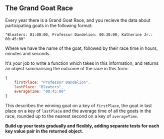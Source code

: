 
## The Grand Goat Race

Every year there is a Grand Goat Race, and you recieve the data about participating goats in the following format:

`"Bleaters: 01:00:00, Professor Dandelion: 00:30:00, Katherine Jr.: 00:45:00"`

Where we have the name of the goat, followed by their race time in hours, minutes and seconds.

It's your job to write a function which takes in this information, and returns an object summarising the outcome of the race in this form:

```js
{
    firstPlace: "Professor Dandelion",
    lastPlace: "Bleaters",
    averageTime: "00:45:00"
}
```

This describes the winning goat on a key of `firstPlace`, the goat in last place on a key of `lastPlace` and the average time of all the goats in the race, rounded up to the nearest second on a key of `averageTime`. 

**Build up your tests gradually and flexibly, adding separate tests for each key value pair in the returned object.**



